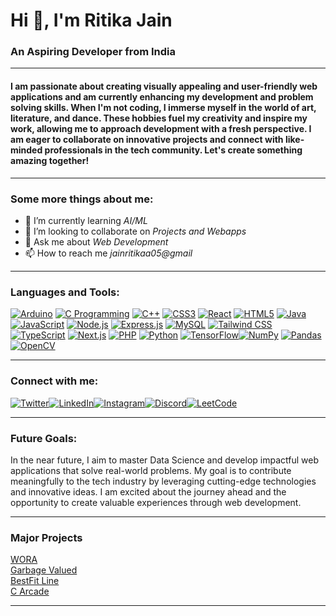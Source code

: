# Hi 👋, I'm Ritika Jain
### An Aspiring Developer from India

---

#### I am passionate about creating visually appealing and user-friendly web applications and am currently enhancing my development and problem solving skills. When I'm not coding, I immerse myself in the world of art, literature, and dance. These hobbies fuel my creativity and inspire my work, allowing me to approach development with a fresh perspective. I am eager to collaborate on innovative projects and connect with like-minded professionals in the tech community. Let's create something amazing together!

---

### Some more things about me:

- 🌱 I’m currently learning *AI/ML*
- 👯 I’m looking to collaborate on *Projects and Webapps*
- 💬 Ask me about *Web Development*
- 📫 How to reach me *jainritikaa05@gmail*

---


### Languages and Tools:  
[![Arduino](https://img.icons8.com/color/48/000000/arduino.png)](https://www.arduino.cc/) [![C Programming](https://img.icons8.com/color/48/000000/c-programming.png)](https://www.cprogramming.com/) [![C++](https://img.icons8.com/color/48/000000/c-plus-plus-logo.png)](https://www.w3schools.com/cpp/) [![CSS3](https://img.icons8.com/color/48/000000/css3.png)](https://www.w3schools.com/css/) [![React](https://img.icons8.com/color/48/000000/react-native.png)](https://reactjs.org/) [![HTML5](https://img.icons8.com/color/48/000000/html-5.png)](https://www.w3.org/html/) [![Java](https://img.icons8.com/color/48/000000/java-coffee-cup-logo.png)](https://www.java.com/) [![JavaScript](https://img.icons8.com/color/48/000000/javascript.png)](https://developer.mozilla.org/en-US/docs/Web/JavaScript) [![Node.js](https://img.icons8.com/color/48/000000/nodejs.png)](https://nodejs.org/) [![Express.js](https://img.icons8.com/ios/48/000000/express-js.png)](https://expressjs.com/) [![MySQL](https://img.icons8.com/color/48/000000/mysql.png)](https://www.mysql.com/) [![Tailwind CSS](https://img.icons8.com/color/48/000000/tailwindcss.png)](https://tailwindcss.com/) [![TypeScript](https://img.icons8.com/color/48/000000/typescript.png)](https://www.typescriptlang.org/) [![Next.js](https://img.icons8.com/color/48/000000/nextjs.png)](https://nextjs.org/) [![PHP](https://img.icons8.com/officel/48/000000/php-logo.png)](https://www.php.net/) [![Python](https://img.icons8.com/color/48/000000/python.png)](https://www.python.org/) [![TensorFlow](https://img.icons8.com/color/48/000000/tensorflow.png)](https://www.tensorflow.org/)[![NumPy](https://img.icons8.com/color/48/000000/numpy.png)](https://numpy.org/) [![Pandas](https://img.icons8.com/color/48/000000/pandas.png)](https://pandas.pydata.org/) [![OpenCV](https://img.icons8.com/color/48/000000/opencv.png)](https://opencv.org/)  

---

### Connect with me:
[![Twitter](https://img.icons8.com/color/48/000000/twitter.png)](https://twitter.com/jainritikaa05)[![LinkedIn](https://img.icons8.com/color/48/000000/linkedin.png)](https://linkedin.com/in/jainritikaa)[![Instagram](https://img.icons8.com/color/48/000000/instagram-new.png)](https://instagram.com/jainritikaaa)[![Discord](https://img.icons8.com/color/48/000000/discord-new-logo.png)](https://discord.gg/ritika0487)[![LeetCode](https://img.icons8.com/external-tal-revivo-shadow-tal-revivo/48/000000/external-level-up-your-coding-skills-and-quickly-land-a-job-logo-shadow-tal-revivo.png)](https://leetcode.com/u/jainritikaaa/)


---

### Future Goals:
In the near future, I aim to master Data Science and develop impactful web applications that solve real-world problems. My goal is to contribute meaningfully to the tech industry by leveraging cutting-edge technologies and innovative ideas. I am excited about the journey ahead and the opportunity to create valuable experiences through web development.

---

### Major Projects
[WORA](https://github.com/Mrigank118/Wora-Version-1)
<br>
[Garbage Valued](https://jainritikaa.github.io/Garbage-Valued/)
<br>
[BestFit Line](https://jainritikaa.github.io/Best-Fit-Line-Generator/)
<br>
[C Arcade](https://github.com/Mrigank118/C-Arcade-)

---
